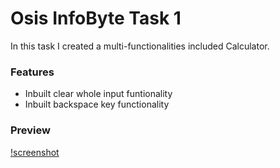 # Osis InfoByte Task 1

In this task I created a multi-functionalities included Calculator.

### Features
 - Inbuilt clear whole input funtionality
 - Inbuilt backspace key functionality

### Preview
[!screenshot](./screenshot.png)
